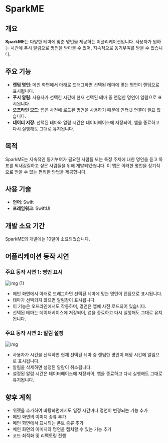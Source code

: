 # SparkME

## 개요

**SparkME**는 다양한 테마에 맞춘 명언을 제공하는 어플리케이션입니다. 사용자가 원하는 시간에 푸시 알림으로 명언을 받아볼 수 있어, 지속적으로 동기부여를 받을 수 있습니다.

## 주요 기능

- **랜덤 명언**: 메인 화면에서 아래로 드래그하면 선택된 테마에 맞는 명언이 랜덤으로 표시됩니다.
- **푸시 알림**: 사용자가 선택한 시간에 현재 선택된 테마 중 랜덤한 명언이 알람으로 표시됩니다.
- **오프라인 모드**: 앱은 사전에 로드된 명언을 사용하기 때문에 인터넷 연결이 필요 없습니다.
- **데이터 저장**: 선택된 테마와 알람 시간은 데이터베이스에 저장되어, 앱을 종료하고 다시 실행해도 그대로 유지됩니다.

## 목적

SparkME는 지속적인 동기부여가 필요한 사람들 또는 특정 주제에 대한 명언을 듣고 목표를 되새김질하고 싶은 사람들을 위해 개발되었습니다. 이 앱은 이러한 명언을 정기적으로 받을 수 있는 편리한 방법을 제공합니다.

## 사용 기술

- **언어**: Swift
- **프레임워크**: SwiftUI

## 개발 소요 기간

SparkME의 개발에는 10일이 소요되었습니다.

## 어플리케이션 동작 시연

### 주요 동작 시연 1: 명언 표시
![img (1)](https://github.com/chewing0711/SparkME/assets/168335110/883a6e08-dc98-439f-b967-4c1dd604adce)


- 메인 화면에서 아래로 드래그하면 선택된 테마에 맞는 명언이 랜덤으로 표시됩니다.
- 테마가 선택되지 않으면 알림창이 표시됩니다.
- 이 기능은 오프라인에서도 작동하며, 명언은 앱에 사전 로드되어 있습니다.
- 선택된 테마는 데이터베이스에 저장되어, 앱을 종료하고 다시 실행해도 그대로 유지됩니다.

### 주요 동작 시연 2: 알림 설정
![img](https://github.com/chewing0711/SparkME/assets/168335110/03cbeeff-c5ab-49ba-9810-0e388111393c)


- 사용자가 시간을 선택하면 현재 선택된 테마 중 랜덤한 명언이 해당 시간에 알림으로 표시됩니다.
- 알림을 삭제하면 설정된 알람이 취소됩니다.
- 설정된 알람 시간은 데이터베이스에 저장되어, 앱을 종료하고 다시 실행해도 그대로 유지됩니다.

## 향후 계획

- 위젯을 추가하여 바탕화면에서도 일정 시간마다 명언이 변경되는 기능 추가
- 메인 화면의 이미지 종류 추가
- 메인 화면에서 표시되는 폰트 종류 추가
- 메인 화면의 이미지와 명언을 캡처할 수 있는 기능 추가
- 코드 최적화 및 리팩토링 진행
